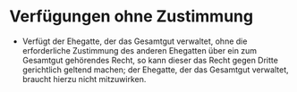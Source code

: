 # Verfügungen ohne Zustimmung

- Verfügt der Ehegatte, der das Gesamtgut verwaltet, ohne die erforderliche Zustimmung des anderen Ehegatten über ein zum Gesamtgut gehörendes Recht, so kann dieser das Recht gegen Dritte gerichtlich geltend machen; der Ehegatte, der das Gesamtgut verwaltet, braucht hierzu nicht mitzuwirken.

